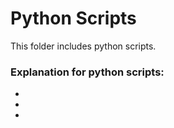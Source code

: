 # Python Scripts

This folder includes python scripts.

### Explanation for python scripts:

- 
- 
- 